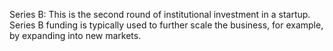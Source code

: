 
Series B: This is the second round of institutional investment in a startup. Series B funding is typically used to further scale the business, for example, by expanding into new markets.